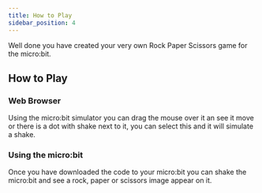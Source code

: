 ```yaml
---
title: How to Play
sidebar_position: 4
---
```


Well done you have created your very own Rock Paper Scissors game for the micro:bit.

## How to Play

### Web Browser

Using the micro:bit simulator you can drag the mouse over it an see it move or there is a dot with shake next to it, you can select this and it will simulate a shake.

### Using the micro:bit

Once you have downloaded the code to your micro:bit you can shake the micro:bit and see a rock, paper or scissors image appear on it.